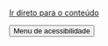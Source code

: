 <!doctype html>
<html lang="pt-br">
<head>
  <meta charset="utf-8" />
  <meta name="viewport" content="width=device-width, initial-scale=1" />
  <title>Naruto — Site acessível</title>

  <!-- Bootstrap -->
  <link
    rel="stylesheet"
    href="https://cdn.jsdelivr.net/npm/bootstrap@5.3.3/dist/css/bootstrap.min.css"
    integrity="sha384-QWTKZyjpPEjISv5WaRU9OFeRpok6YctnYmDr5pNlyT2bRjXh0JMhjY6hW+ALEwIH"
    crossorigin="anonymous"
  />

  <!-- Estilos do projeto -->
  <link rel="stylesheet" href="styles.css" />
</head>
<body class="bg-body text-body">

  <!-- Link de pular para o conteúdo -->
  <a class="skip-link" href="#conteudo-principal">Ir direto para o conteúdo</a>

  <!-- Barra de acessibilidade -->
  <div class="acessibilidade-bar" role="region" aria-label="Barra de acessibilidade">
    <button id="btnMenuAcess" class="btn btn-dark btn-sm"
            aria-haspopup="dialog"
            aria-controls="menuAcess"
            aria-expanded="false">
      Menu de acessibilidade
    </button>
  </div>

  <!-- Menu de acessibilidade (dialog) -->
  <div id="menuAcess"
       class="menu-acessibilidade"
       role="dialog"
       aria-modal="true"
       aria-labelledby="titleMenuAcess"
       aria-describedby="descMenuAcess"
       hidden>
    <div class="menu-acessibilidade__content" role="document">
      <div class="d-flex justify-content-between align-items-start">
        <div>
          <h2 id="titleMenuAcess" class="h5 mb-1">Ajustes de acessibilidade</h2>
          <p id="descMenuAcess" class="small mb-3">Use as opções abaixo para personalizar a leitura.</p>
        </div>
        <button id="btnFecharMenu" class="btn btn-outline-secondary btn-sm" aria-label="Fechar menu de acessibilidade">
          Fechar
        </button>
      </div>

      <div class="row g-2">
        <div class="col-12 col-md-6">
          <div class="d-grid gap-2">
            <button class="btn btn-primary" id="aumentarFonte">Aumentar fonte</button>
            <button class="btn btn-primary" id="diminuirFonte">Diminuir fonte</button>
            <button class="btn btn-outline-primary" id="resetFonte">Resetar fonte</button>
          </div>
        </div>

        <div class="col-12 col-md-6">
          <div class="d-grid gap-2">
            <button class="btn btn-warning" id="toggleContraste" aria-pressed="false">Alto contraste</button>
            <button class="btn btn-warning" id="toggleLinks" aria-pressed="false">Destacar links</button>
            <button class="btn btn-warning" id="toggleAnimacoes" aria-pressed="false">Pausar animações</button>
          </div>
        </div>
      </div>

      <hr class="my-3" />
      <div class="d-flex gap-2">
        <button class="btn btn-outline-danger" id="resetTudo">Restaurar padrão</button>
      </div>
    </div>
  </div>

  <!-- Cabeçalho / Navegação -->
  <header class="border-bottom">
    <nav class="navbar navbar-expand-lg bg-body-tertiary" role="navigation" aria-label="Navegação principal">
      <div class="container">
        <a class="navbar-brand fw-bold" href="#" aria-label="Página inicial Naruto">Naruto</a>
        <button class="navbar-toggler" type="button" data-bs-toggle="collapse"
                data-bs-target="#navConteudo" aria-controls="navConteudo"
                aria-expanded="false" aria-label="Alternar navegação">
          <span class="navbar-toggler-icon"></span>
        </button>
        <div class="collapse navbar-collapse" id="navConteudo">
          <ul class="navbar-nav ms-auto mb-2 mb-lg-0">
            <li class="nav-item"><a class="nav-link" href="#sobre" aria-current="page">Sobre</a></li>
            <li class="nav-item"><a class="nav-link" href="#personagens">Personagens</a></li>
            <li class="nav-item"><a class="nav-link" href="#linha-do-tempo">Linha do tempo</a></li>
            <li class="nav-item"><a class="nav-link" href="#galeria">Galeria</a></li>
            <li class="nav-item"><a class="nav-link" href="#contato">Contato</a></li>
          </ul>
        </div>
      </div>
    </nav>
  </header>

  <!-- Conteúdo principal -->
  <main id="conteudo-principal" role="main">
    <!-- Hero -->
    <section class="hero py-5" aria-label="Introdução">
      <div class="container d-flex flex-column flex-lg-row align-items-center gap-4">
        <div class="flex-grow-1" data-sr="fade-up">
          <h1 class="display-5 fw-bold">O mundo de Naruto Uzumaki</h1>
          <p class="lead mb-3">
            Uma jornada de perseverança, amizade e superação no universo ninja.
          </p>
          <div class="d-flex gap-2">
            <a class="btn btn-primary" href="#sobre">Começar</a>
            <a class="btn btn-outline-primary" href="#personagens">Conheça o elenco</a>
          </div>
        </div>
        <figure class="m-0 text-center" data-sr="fade-in">
          <img
            src="https://upload.wikimedia.org/wikipedia/en/9/94/NarutoCoverTankobon1.jpg"
            class="img-fluid rounded shadow"
            style="max-width: 280px"
            alt="Capa do mangá de Naruto mostrando o personagem Naruto Uzumaki em traje laranja."
            width="280"
            height="420"
            loading="lazy"
          />
          <figcaption class="small mt-2 text-muted">Arte de capa oficial do volume 1 (uso educacional).</figcaption>
        </figure>
      </div>
    </section>

    <hr class="my-0" />

    <!-- Sobre -->
    <section id="sobre" class="py-5" aria-labelledby="titulo-sobre">
      <div class="container">
        <h2 id="titulo-sobre" class="h3 fw-bold mb-3">Sobre Naruto</h2>
        <p data-sr="fade-up">
          Naruto é uma série de mangá e anime que acompanha Naruto Uzumaki, um jovem ninja
          que sonha em se tornar Hokage, o líder de sua vila. A narrativa explora temas como
          pertencimento, resiliência e o impacto dos laços humanos.
        </p>
        <p data-sr="fade-up" data-sr-delay="100">
          Ao longo da história, Naruto enfrenta desafios internos e externos, buscando quebrar
          ciclos de ódio e provar que reconhecimento nasce de escolhas e atitudes.
        </p>
      </div>
    </section>

    <!-- Personagens -->
    <section id="personagens" class="py-5 bg-body-tertiary" aria-labelledby="titulo-personagens">
      <div class="container">
        <h2 id="titulo-personagens" class="h3 fw-bold mb-4">Personagens principais</h2>
        <div class="row g-4">
          <article class="col-md-4" role="article" aria-labelledby="card-naruto-title" tabindex="0" data-sr="zoom-in">
            <div class="card h-100">
              <img src="https://upload.wikimedia.org/wikipedia/en/7/76/Naruto_Uzumaki.png"
                   class="card-img-top"
                   alt="Naruto Uzumaki sorrindo, usando bandana da Vila da Folha."
                   width="480" height="640" loading="lazy">
              <div class="card-body">
                <h3 id="card-naruto-title" class="h5 card-title">Naruto Uzumaki</h3>
                <p class="card-text">Energia inesgotável e empatia. Sonha em se tornar Hokage e proteger seus amigos.</p>
              </div>
            </div>
          </article>

          <article class="col-md-4" role="article" aria-labelledby="card-sasuke-title" tabindex="0" data-sr="zoom-in" data-sr-delay="100">
            <div class="card h-100">
              <img src="https://upload.wikimedia.org/wikipedia/en/c/c1/Sasuke_Uchiha.png"
                   class="card-img-top"
                   alt="Sasuke Uchiha com expressão séria e cabelo preto."
                   width="480" height="640" loading="lazy">
              <div cl
